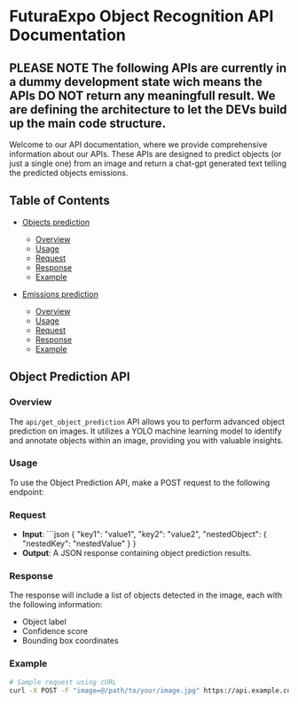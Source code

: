 ﻿# FuturaExpo Object Recognition API Documentation

## PLEASE NOTE The following APIs are currently in a dummy development state wich means the APIs DO NOT return any meaningfull result. We are defining the architecture to let the DEVs build up the main code structure.

Welcome to our API documentation, where we provide comprehensive information about our APIs. These APIs are designed to predict objects (or just a single one) from an image and return a chat-gpt generated text telling the predicted objects emissions.

## Table of Contents
- [Objects prediction](#object-prediction-api)
  - [Overview](#overview)
  - [Usage](#usage)
  - [Request](#request)
  - [Response](#response)
  - [Example](#example)

- [Emissions prediction](#emissions-text-api)
  - [Overview](#overview)
  - [Usage](#usage)
  - [Request](#request)
  - [Response](#response)
  - [Example](#example)

## Object Prediction API
### Overview
The `api/get_object_prediction` API allows you to perform advanced object prediction on images. It utilizes a YOLO machine learning model to identify and annotate objects within an image, providing you with valuable insights.

### Usage
To use the Object Prediction API, make a POST request to the following endpoint:
### Request
- **Input**: ```json
{
  "key1": "value1",
  "key2": "value2",
  "nestedObject": {
    "nestedKey": "nestedValue"
  }
}
- **Output**: A JSON response containing object prediction results.

### Response
The response will include a list of objects detected in the image, each with the following information:
- Object label
- Confidence score
- Bounding box coordinates

### Example
```bash
# Sample request using cURL
curl -X POST -F "image=@/path/to/your/image.jpg" https://api.example.com/api/get_object_prediction
